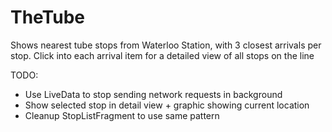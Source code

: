 # TheTube
Shows nearest tube stops from Waterloo Station, with 3 closest arrivals per stop. Click into each arrival item for a detailed view of all stops on the line

TODO:
- Use LiveData to stop sending network requests in background
- Show selected stop in detail view + graphic showing current location
- Cleanup StopListFragment to use same pattern 

